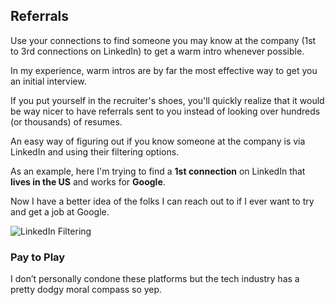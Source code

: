 ## Referrals

Use your connections to find someone you may know at the company (1st to 3rd connections on LinkedIn) to get a warm intro whenever possible.

In my experience, warm intros are by far the most effective way to get you an initial interview.

If you put yourself in the recruiter's shoes, you'll quickly realize that it would be way nicer to have referrals sent to you instead of looking over hundreds (or thousands) of resumes.

An easy way of figuring out if you know someone at the company is via LinkedIn and using their filtering options.

As an example, here I'm trying to find a **1st connection** on LinkedIn that **lives in the US** and works for **Google**.

Now I have a better idea of the folks I can reach out to if I ever want to try and get a job at Google.

![LinkedIn Filtering](https://i.imgur.com/dRLlTGY.png)

### Pay to Play

I don’t personally condone these platforms but the tech industry has a pretty dodgy moral compass so yep.
